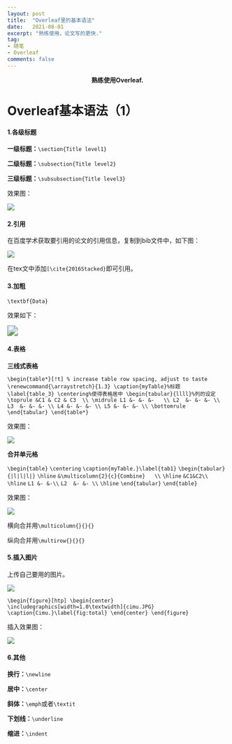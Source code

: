 ```yaml
---
layout: post
title:  "Overleaf里的基本语法"
date:   2021-08-01
excerpt: "熟练使用，论文写的更快."
tag:
- 随笔 
- Overleaf
comments: false
---
```






<center><b>熟练使用Overleaf.</b> </center>

# Overleaf基本语法（1）

#### 1.各级标题

**一级标题：**`\section{Title level1}`

**二级标题：**`\subsection{Title level2}`

**三级标题：**`\subsubsection{Title level3}`

效果图：

![](https://gitee.com/llesssssa/imagebed/raw/master/1.png)

#### 2.引用

在百度学术获取要引用的论文的引用信息，复制到bib文件中，如下图：

![](https://gitee.com/llesssssa/imagebed/raw/master/bibwenjian.png)

在tex文中添加`[\cite{2016Stacked}`即可引用。

#### 3.加粗

`\textbf{Data}`

效果如下：

<img src="https://gitee.com/llesssssa/imagebed/raw/master/bf.png" style="zoom:150%;" />

#### 4.表格

**三线式表格**

`\begin{table*}[!t]
% increase table row spacing, adjust to taste
\renewcommand{\arraystretch}{1.3}
\caption{myTable}%标题
\label{table_3}
\centering%使得表格居中
\begin{tabular}{llll}%列的设定
\toprule
 &C1 & C2 & C3  \\
\midrule
L1 &- &- &-   \\
L2  &- &- &- \\
L3  &- &- &- \\
L4 &- &- &- \\
L5 &- &- &- \\
\bottomrule
\end{tabular}
\end{table*}`

效果图：

![](https://gitee.com/llesssssa/imagebed/raw/master/biaoge.png)

**合并单元格**

`\begin{table}`
`\centering`
`\caption{myTable.}\label{tab1}`
`\begin{tabular}{|l|l|l|}`
`\hline`
`&\multicolumn{2}{c}{Combine}   \\`
`\hline`
 `&C1&C2\\`
`\hline`
`L1 &- &-\\`
`L2  &- &- \\`
`\hline`
`\end{tabular}`
`\end{table}`

效果图：

![](https://gitee.com/llesssssa/imagebed/raw/master/hebing.png)

横向合并用`\multicolumn{}{}{}`

纵向合并用`\multirow{}{}{}`

#### 5.插入图片

上传自己要用的图片。

![](https://gitee.com/llesssssa/imagebed/raw/master/chatu.png)

`\begin{figure}[htp]
\begin{center}
\includegraphics[width=1.0\textwidth]{cimu.JPG}
\caption{Cimu.}\label{fig:total}
\end{center}
\end{figure}`

插入效果图：

![](https://gitee.com/llesssssa/imagebed/raw/master/charujieguo.png)

#### 6.其他

**换行：**`\newline`

**居中：**`\center`

**斜体：**`\emph`或者`\textit`

**下划线：**`\underline`

**缩进：**`\indent`